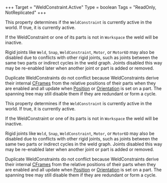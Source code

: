 +++
Target = "WeldConstraint.Active"
Type = boolean
Tags = "ReadOnly, NotReplicated"
+++

This property determines if the `WeldConstraint` is currently active in the world. If true, it is currently active.If the WeldConstraint or one of its parts is not in `Workspace` the weld will be inactive.Rigid joints like `Weld`, `Snap`, `WeldConstraint`, `Motor`, or `Motor6D` may also be disabled due to conflicts with other rigid joints, such as joints between the same two parts or indirect cycles in the weld graph. Joints disabled this way may be re-enabled later when another joint or part is added or removed.Duplicate WeldConstraints do not conflict because WeldConstraints derive their internal [CFrames](https://developer.roblox.com/search#stq=CFrame) from the relative positions of their parts when they are enabled and all update when [Position](https://developer.roblox.com/api-reference/property/BasePart/Position) or [Orientation](https://developer.roblox.com/api-reference/property/BasePart/Orientation) is set on a part. The spanning tree may still disable them if they are redundant or form a cycle.	This property determines if the `WeldConstraint` is currently active in the world. If true, it is currently active.If the WeldConstraint or one of its parts is not in `Workspace` the weld will be inactive.Rigid joints like `Weld`, `Snap`, `WeldConstraint`, `Motor`, or `Motor6D` may also be disabled due to conflicts with other rigid joints, such as joints between the same two parts or indirect cycles in the weld graph. Joints disabled this way may be re-enabled later when another joint or part is added or removed.Duplicate WeldConstraints do not conflict because WeldConstraints derive their internal [CFrames](https://developer.roblox.com/search#stq=CFrame) from the relative positions of their parts when they are enabled and all update when [Position](https://developer.roblox.com/api-reference/property/BasePart/Position) or [Orientation](https://developer.roblox.com/api-reference/property/BasePart/Orientation) is set on a part. The spanning tree may still disable them if they are redundant or form a cycle.